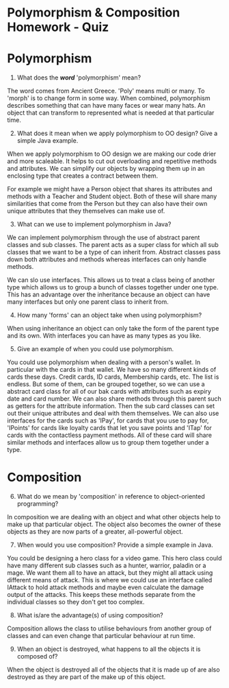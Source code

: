 # Polymorphism & Composition Homework - Quiz

# Polymorphism

1. What does the ___word___ 'polymorphism' mean?

The word comes from Ancient Greece. 'Poly' means multi or many. To 'morph' is to change form in some way. When combined, polymorphism describes something that can have many faces or wear many hats. An object that can transform to represented what is needed at that particular time.

2. What does it mean when we apply polymorphism to OO design? Give a simple Java example.

When we apply polymorphism to OO design we are making our code drier and more scaleable. It helps to cut out overloading and repetitive methods and attributes. We can simplify our objects by wrapping them up in an enclosing type that creates a contract between them.

For example we might have a Person object that shares its attributes and methods with a Teacher and Student object. Both of these will share many similarities that come from the Person but they can also have their own unique attributes that they themselves can make use of.

3. What can we use to implement polymorphism in Java?

We can implement polymorphism through the use of abstract parent classes and sub classes. The parent acts as a super class for which all sub classes that we want to be a type of can inherit from. Abstract classes pass down both attributes and methods whereas interfaces can only handle methods.

We can slo use interfaces. This allows us to treat a class being of another type which allows us to group a bunch of classes together under one type. This has an advantage over the inheritance because an object can have many interfaces but only one parent class to inherit from.


4. How many 'forms' can an object take when using polymorphism?

When using inheritance an object can only take the form of the parent type and its own. With interfaces you can have as many types as you like.

5. Give an example of when you could use polymorphism.

You could use polymorphism when dealing with a person's wallet. In particular with the cards in that wallet. We have so many different kinds of cards these days. Credit cards, ID cards, Membership cards, etc. The list is endless. But some of them, can be grouped together, so we can use a abstract card class for all of our bak cards with attributes such as expiry date and card number. We can also share methods through this parent such as getters for the attribute information. Then the sub card classes can set out their unique attributes and deal with them themselves. We can also use interfaces for the cards such as 'IPay', for cards that you use to pay for, 'IPoints' for cards like loyalty cards that let you save points and 'ITap' for cards with the contactless payment methods. All of these card will share similar methods and interfaces allow us to group them together under a type.


# Composition

6. What do we mean by 'composition' in reference to object-oriented programming?

In composition we are dealing with an object and what other objects help to make up that particular object. The object also becomes the owner of these objects as they are now parts of a greater, all-powerful object.

7. When would you use composition? Provide a simple example in Java.

You could be designing a hero class for a video game. This hero class could have many different sub classes such as a hunter, warrior, paladin or a mage. We want them all to have an attack, but they might all attack using different means of attack. This is where we could use an interface called IAttack to hold attack methods and maybe even calculate the damage output of the attacks. This keeps these methods separate from the individual classes so they don't get too complex.


8. What is/are the advantage(s) of using composition?

Composition allows the class to utilise behaviours from another group of classes and can even change that particular behaviour at run time.

9. When an object is destroyed, what happens to all the objects it is composed of?

When the object is destroyed all of the objects that it is made up of are also destroyed as they are part of the make up of this object.
